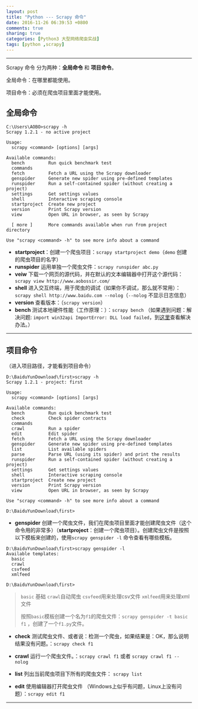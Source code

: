 ```yaml
---
layout: post
title: "Python --- Scrapy 命令"
date: 2016-11-26 06:39:53 +0800
comments: true
sharing: true
categories: [Python3 大型网络爬虫实战]
tags: [python ,scrapy]
---
```


---

Scrapy 命令 分为两种：**全局命令** 和 **项目命令**。

全局命令：在哪里都能使用。

项目命令：必须在爬虫项目里面才能使用。

## 全局命令

```
C:\Users\AOBO>scrapy -h
Scrapy 1.2.1 - no active project

Usage:
  scrapy <command> [options] [args]

Available commands:
  bench         Run quick benchmark test
  commands
  fetch         Fetch a URL using the Scrapy downloader
  genspider     Generate new spider using pre-defined templates
  runspider     Run a self-contained spider (without creating a project)
  settings      Get settings values
  shell         Interactive scraping console
  startproject  Create new project
  version       Print Scrapy version
  view          Open URL in browser, as seen by Scrapy

  [ more ]      More commands available when run from project directory

Use "scrapy <command> -h" to see more info about a command
```

* **startproject**：创建一个爬虫项目：`scrapy startproject demo`（`demo` 创建的爬虫项目的名字）
* **runspider** 运用单独一个爬虫文件：`scrapy runspider abc.py`
* **veiw** 下载一个网页的源代码，并在默认的文本编辑器中打开这个源代码：`scrapy view http://www.aobossir.com/`
* **shell** 进入交互终端，用于爬虫的调试（如果你不调试，那么就不常用）：`scrapy shell http://www.baidu.com --nolog`（`--nolog` 不显示日志信息）
* **version** 查看版本：（`scrapy version`）
* **bench** 测试本地硬件性能（工作原理：）：`scrapy bench` （如果遇到问题：解决问题:  `import win32api ImportError: DLL load failed`，到[这里](http://www.aobosir.com/blog/2016/11/26/solve-pywin32-import-win32api-ImportError-DLL-load-failed/)查看解决办法。）

---

## 项目命令

（进入项目路径，才能看到项目命令）

```
D:\BaiduYunDownload\first>scrapy -h
Scrapy 1.2.1 - project: first

Usage:
  scrapy <command> [options] [args]

Available commands:
  bench         Run quick benchmark test
  check         Check spider contracts
  commands
  crawl         Run a spider
  edit          Edit spider
  fetch         Fetch a URL using the Scrapy downloader
  genspider     Generate new spider using pre-defined templates
  list          List available spiders
  parse         Parse URL (using its spider) and print the results
  runspider     Run a self-contained spider (without creating a project)
  settings      Get settings values
  shell         Interactive scraping console
  startproject  Create new project
  version       Print Scrapy version
  view          Open URL in browser, as seen by Scrapy

Use "scrapy <command> -h" to see more info about a command

D:\BaiduYunDownload\first>
```



* **genspider** 创建一个爬虫文件，我们在爬虫项目里面才能创建爬虫文件（这个命令用的非常多）（**startproject**：创建一个爬虫项目）。创建爬虫文件是按照以下模板来创建的，使用`scrapy genspider -l` 命令查看有哪些模板。

```
D:\BaiduYunDownload\first>scrapy genspider -l
Available templates:
  basic
  crawl
  csvfeed
  xmlfeed

D:\BaiduYunDownload\first>
```

> `basic` 基础
> `crawl`自动爬虫
> `csvfeed`用来处理csv文件
> `xmlfeed`用来处理xml文件
>  
> 按照`basic`模板创建一个名为`f1`的爬虫文件：`scrapy genspider -t basic f1` ，创建了一个`f1.py`文件。

* **check** 测试爬虫文件、或者说：检测一个爬虫，如果结果是：OK，那么说明结果没有问题。：`scrapy check f1`

* **crawl** 运行一个爬虫文件。：`scrapy crawl f1` 或者 `scrapy crawl f1 --nolog`

* **list** 列出当前爬虫项目下所有的爬虫文件： `scrapy list`

* **edit** 使用编辑器打开爬虫文件 （Windows上似乎有问题，Linux上没有问题）：`scrapy edit f1`

---
